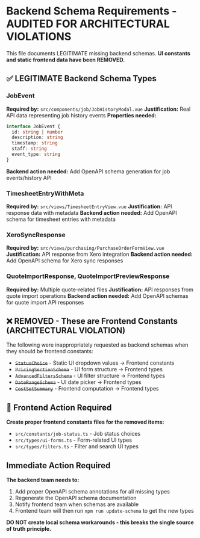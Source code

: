 # Backend Schema Requirements - AUDITED FOR ARCHITECTURAL VIOLATIONS

This file documents LEGITIMATE missing backend schemas. **UI constants and static frontend data have been REMOVED.**

## ✅ LEGITIMATE Backend Schema Types

### JobEvent

**Required by:** `src/components/job/JobHistoryModal.vue`
**Justification:** Real API data representing job history events
**Properties needed:**

```typescript
interface JobEvent {
  id: string | number
  description: string
  timestamp: string
  staff: string
  event_type: string
}
```

**Backend action needed:** Add OpenAPI schema generation for job events/history API

### TimesheetEntryWithMeta

**Required by:** `src/views/TimesheetEntryView.vue`
**Justification:** API response data with metadata
**Backend action needed:** Add OpenAPI schema for timesheet entries with metadata

### XeroSyncResponse

**Required by:** `src/views/purchasing/PurchaseOrderFormView.vue`
**Justification:** API response from Xero integration
**Backend action needed:** Add OpenAPI schema for Xero sync responses

### QuoteImportResponse, QuoteImportPreviewResponse

**Required by:** Multiple quote-related files
**Justification:** API responses from quote import operations
**Backend action needed:** Add OpenAPI schemas for quote import API responses

## ❌ REMOVED - These are Frontend Constants (ARCHITECTURAL VIOLATION)

The following were inappropriately requested as backend schemas when they should be frontend constants:

- ~~`StatusChoice`~~ - Static UI dropdown values → Frontend constants
- ~~`PricingSectionSchema`~~ - UI form structure → Frontend types
- ~~`AdvancedFiltersSchema`~~ - UI filter structure → Frontend types
- ~~`DateRangeSchema`~~ - UI date picker → Frontend types
- ~~`CostSetSummary`~~ - Frontend computation → Frontend types

## 🔧 Frontend Action Required

**Create proper frontend constants files for the removed items:**

- `src/constants/job-status.ts` - Job status choices
- `src/types/ui-forms.ts` - Form-related UI types
- `src/types/filters.ts` - Filter and search UI types

## Immediate Action Required

**The backend team needs to:**

1. Add proper OpenAPI schema annotations for all missing types
2. Regenerate the OpenAPI schema documentation
3. Notify frontend team when schemas are available
4. Frontend team will then run `npm run update-schema` to get the new types

**DO NOT create local schema workarounds - this breaks the single source of truth principle.**
